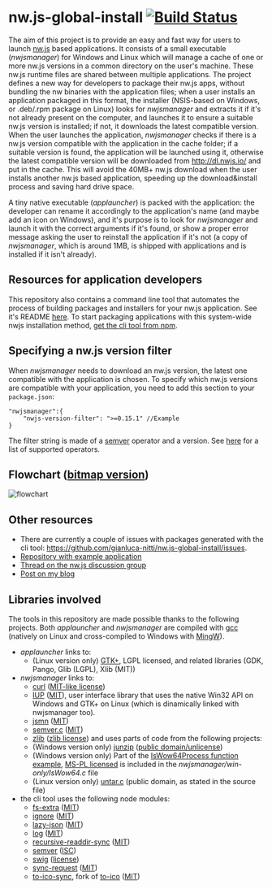 # nw.js-global-install [![Build Status](https://travis-ci.org/gianluca-nitti/nw.js-global-install.svg?branch=master)](https://travis-ci.org/gianluca-nitti/nw.js-global-install)
The aim of this project is to provide an easy and fast way for users to launch [nw.js](https://github.com/nwjs/nw.js) based applications.
It consists of a small executable (*nwjsmanager*) for Windows and Linux which will manage a cache of one or more nw.js versions in a common directory on the user's machine. These nw.js runtime files are shared between multiple applications.
The project defines a new way for developers to package their nw.js apps, without bundling the nw binaries with the application files; when a user installs an application packaged in this format, the installer (NSIS-based on Windows, or .deb/.rpm package on Linux) looks for *nwjsmanager* and extracts it if it's not already present on the computer, and launches it to ensure a suitable nw.js version is installed; if not, it downloads the latest compatible version. When the user launches the application, *nwjsmanager* checks if there is a nw.js version compatible with the application in the cache folder; if a suitable version is found, the application will be launched using it, otherwise the latest compatible version will be downloaded from http://dl.nwjs.io/ and put in the cache. This will avoid the 40MB+ nw.js download when the user installs another nw.js based application, speeding up the download&install process and saving hard drive space.

A tiny native executable (*applauncher*) is packed with the application: the developer can rename it accordingly to the application's name (and maybe add an icon on Windows), and it's purpose is to look for *nwjsmanager* and launch it with the correct arguments if it's found, or show a proper error message asking the user to reinstall the application if it's not (a copy of *nwjsmanager*, which is around 1MB, is shipped with applications and is installed if it isn't already).

## Resources for application developers
This repository also contains a command line tool that automates the process of building packages and installers for your nw.js application. See it's README [here](https://github.com/gianluca-nitti/nw.js-global-install/blob/master/cli/README.md).
To start packaging applications with this system-wide nwjs installation method, [get the cli tool from npm](https://www.npmjs.com/package/nw-global-build).

## Specifying a nw.js version filter
When *nwjsmanager* needs to download an nw.js version, the latest one compatible with the application is chosen. To specify which nw.js versions are compatible with your application, you need to add this section to your `package.json`:
```
"nwjsmanager":{
	"nwjs-version-filter": ">=0.15.1" //Example
}
```
The filter string is made of a [semver](http://semver.org/) operator and a version. See [here](https://github.com/h2non/semver.c#api) for a list of supported operators.

## Flowchart ([bitmap version](http://i.imgur.com/9yT4De1.png?1))
![flowchart](https://cdn.rawgit.com/gianluca-nitti/nw.js-global-install/master/Flowchart.svg)

## Other resources
* There are currently a couple of issues with packages generated with the cli tool: https://github.com/gianluca-nitti/nw.js-global-install/issues.
* [Repository with example application](https://github.com/gianluca-nitti/nw-image-viewer)
* [Thread on the nw.js discussion group](https://groups.google.com/forum/#!topic/nwjs-general/xv_GKgLgwkU)
* [Post on my blog](http://gntheprogrammer.blogspot.com/2016/08/nwjs-system-wide-installation.html)

## Libraries involved
The tools in this repository are made possible thanks to the following projects. Both *applauncher* and *nwjsmanager* are compiled with [gcc](https://gcc.gnu.org/) (natively on Linux and cross-compiled to Windows with [MingW](http://www.mingw.org/)).

* *applauncher* links to:
	* (Linux version only) [GTK+](http://www.gtk.org/), LGPL licensed, and related libraries (GDK, Pango, Glib (LGPL), Xlib (MIT))
* *nwjsmanager* links to:
	* [curl](https://curl.haxx.se/) ([MIT-like license](https://curl.haxx.se/docs/copyright.html))
	* [IUP](http://webserver2.tecgraf.puc-rio.br/iup/) ([MIT](http://webserver2.tecgraf.puc-rio.br/iup/en/copyright.html)), user interface library that uses the native Win32 API on Windows and GTK+ on Linux (which is dinamically linked with nwjsmanager too).
	* [jsmn](http://zserge.com/jsmn.html) ([MIT](https://github.com/zserge/jsmn/blob/master/LICENSE))
	* [semver.c](https://github.com/h2non/semver.c) ([MIT](https://github.com/h2non/semver.c/blob/master/LICENSE))
	* [zlib](http://www.zlib.net/) ([zlib license](http://www.zlib.net/zlib_license.html))
	and uses parts of code from the following projects:
	* (Windows version only) [junzip](https://github.com/jokkebk/JUnzip) ([public domain/unlicense](https://github.com/jokkebk/JUnzip/blob/master/LICENSE))
	* (Windows version only) Part of the [IsWow64Process function example](https://msdn.microsoft.com/it-it/library/windows/desktop/ms684139(v=vs.85).aspx), [MS-PL licensed](https://msdn.microsoft.com/en-us/cc300389.aspx) is included in the *nwjsmanager/win-only/IsWow64.c* file
	* (Linux version only) [untar.c](https://github.com/libarchive/libarchive/blob/master/contrib/untar.c) (public domain, as stated in the source file)
* the cli tool uses the following node modules:
	* [fs-extra](https://github.com/jprichardson/node-fs-extra) ([MIT](https://github.com/jprichardson/node-fs-extra/blob/master/LICENSE))
	* [ignore](https://github.com/kaelzhang/node-ignore) ([MIT](https://github.com/kaelzhang/node-ignore/blob/master/LICENSE-MIT))
	* [lazy-json](https://github.com/egoist/lazy-json) ([MIT](https://github.com/egoist/lazy-json/blob/master/LICENSE))
	* [log](https://github.com/tj/log.js) ([MIT](https://github.com/tj/log.js#license))
	* [recursive-readdir-sync](https://github.com/battlejj/recursive-readdir-sync) ([MIT](https://github.com/battlejj/recursive-readdir-sync/blob/master/LICENSE))
	* [semver](https://github.com/npm/node-semver) ([ISC](https://github.com/npm/node-semver/blob/master/LICENSE))
	* [swig](https://github.com/paularmstrong/swig) ([license](https://github.com/paularmstrong/swig/blob/master/LICENSE))
	* [sync-request](https://github.com/ForbesLindesay/sync-request) ([MIT](https://github.com/ForbesLindesay/sync-request/blob/master/LICENSE))
	* [to-ico-sync](https://github.com/gianluca-nitti/to-ico-sync), fork of [to-ico](https://github.com/kevva/to-ico) ([MIT](https://github.com/kevva/to-ico/blob/master/license))